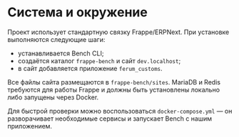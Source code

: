 # Система и окружение

Проект использует стандартную связку Frappe/ERPNext. При установке выполняются следующие шаги:

* устанавливается Bench CLI;
* создаётся каталог `frappe-bench` и сайт `dev.localhost`;
* в сайт добавляется приложение `ferum_customs`.

Все файлы сайта размещаются в `frappe-bench/sites`. MariaDB и Redis требуются для работы Frappe и должны быть установлены локально либо запущены через Docker.

Для быстрой проверки можно воспользоваться `docker-compose.yml` — он разворачивает необходимые сервисы и запускает Bench с нашим приложением.

